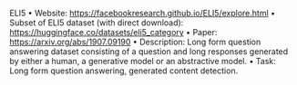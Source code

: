 ELI5
• Website: https://facebookresearch.github.io/ELI5/explore.html
• Subset of ELI5 dataset (with direct download): https://huggingface.co/datasets/eli5_category
• Paper: https://arxiv.org/abs/1907.09190
• Description: Long form question answering dataset consisting of a question and long responses
generated by either a human, a generative model or an abstractive model.
• Task: Long form question answering, generated content detection.
